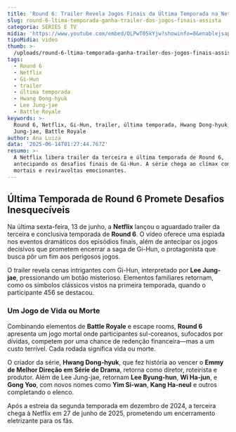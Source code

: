 ```yaml
---
title: 'Round 6: Trailer Revela Jogos Finais da Última Temporada na Netflix'
slug: round-6-ltima-temporada-ganha-trailer-dos-jogos-finais-assista
categoria: SÉRIES E TV
midia: 'https://www.youtube.com/embed/OLPwT05kYjw?showinfo=0&enablejsapi=1'
tipoMidia: video
thumb: >-
  /uploads/round-6-ltima-temporada-ganha-trailer-dos-jogos-finais-assista-thumb.png
tags:
  - Round 6
  - Netflix
  - Gi-Hun
  - trailer
  - última temporada
  - Hwang Dong-hyuk
  - Lee Jung-jae
  - Battle Royale
keywords: >-
  Round 6, Netflix, Gi-Hun, trailer, última temporada, Hwang Dong-hyuk, Lee
  Jung-jae, Battle Royale
author: Ana Luiza
data: '2025-06-14T01:27:44.767Z'
resumo: >-
  A Netflix libera trailer da terceira e última temporada de Round 6,
  antecipando os desafios finais de Gi-Hun. A série chega ao clímax com jogos
  mortais e reviravoltas emocionantes.
---
```


## Última Temporada de Round 6 Promete Desafios Inesquecíveis

Na última sexta-feira, 13 de junho, a **Netflix** lançou o aguardado trailer da terceira e conclusiva temporada de **Round 6**. O vídeo oferece uma espiada nos eventos dramáticos dos episódios finais, além de antecipar os jogos decisivos que prometem encerrar a saga de Gi-Hun, o protagonista que busca pôr um fim aos perigosos jogos.

O trailer revela cenas intrigantes com Gi-Hun, interpretado por **Lee Jung-jae**, pressionando um botão misterioso. Elementos familiares retornam, como os símbolos clássicos vistos na primeira temporada, quando o participante 456 se destacou.

### Um Jogo de Vida ou Morte

Combinando elementos de **Battle Royale** e escape rooms, **Round 6** apresenta um jogo mortal onde participantes sul-coreanos, sufocados por dívidas, competem por uma chance de redenção financeira—mas a um custo terrível. Cada rodada significa vida ou morte.

O criador da série, **Hwang Dong-hyuk**, que fez história ao vencer o **Emmy de Melhor Direção em Série de Drama**, retorna como diretor, roteirista e produtor. Além de Lee Jung-jae, retornam **Lee Byung-hun**, **Wi Ha-jun**, e **Gong Yoo**, com novos nomes como **Yim Si-wan**, **Kang Ha-neul** e outros completando o elenco.

Após a estreia da segunda temporada em dezembro de 2024, a terceira chega à Netflix em 27 de junho de 2025, prometendo um encerramento eletrizante para os fãs.

